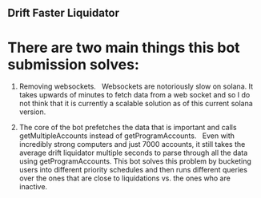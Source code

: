 ## Drift Faster Liquidator

# There are two main things this bot submission solves: 

1. Removing websockets.   Websockets are notoriously slow on solana. It takes upwards of minutes to fetch data from a web socket and so I do not think that it is currently a scalable solution as of this current solana version.   

2. The core of the bot prefetches the data that is important and calls getMultipleAccounts instead of getProgramAccounts.   Even with incredibly strong computers and just 7000 accounts, it still takes the average drift liquidator multiple seconds to parse through all the data using getProgramAccounts. This bot solves this problem by bucketing users into different priority schedules and then runs different queries over the ones that are close to liquidations vs. the ones who are inactive.   
